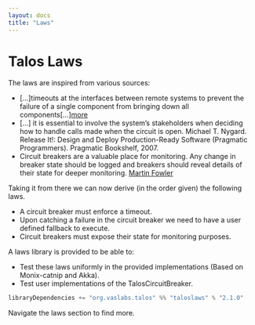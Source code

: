 ```yaml
---
layout: docs
title: "Laws"
---
```


# Talos Laws

The laws are inspired from various sources:

- [...]timeouts at the interfaces between remote systems to prevent the failure of a
single component from bringing down all components[...][more](https://doc.akka.io/docs/akka/2.5/common/circuitbreaker.html#why-are-they-used-)
- [...] it is essential to involve the system’s stakeholders when deciding how to handle calls made when the circuit is open.
    Michael T. Nygard. Release It!: Design and Deploy Production-Ready Software (Pragmatic Programmers). Pragmatic Bookshelf, 2007.
- Circuit breakers are a valuable place for monitoring. Any change in breaker state should be logged and breakers should reveal details of their state for deeper monitoring. [Martin Fowler](https://martinfowler.com/bliki/CircuitBreaker.html
)


Taking it from there we can now derive (in the order given) the following laws.

- A circuit breaker must enforce a timeout.
- Upon catching a failure in the circuit breaker we need to have a user defined fallback to execute.
- Circuit breakers must expose their state for monitoring purposes.


A laws library is provided to be able to:
- Test these laws uniformly in the provided implementations (Based on Monix-catnip and Akka).
- Test user implementations of the TalosCircuitBreaker.


```scala
libraryDependencies += "org.vaslabs.talos" %% "taloslaws" % "2.1.0"
```

Navigate the laws section to find more.